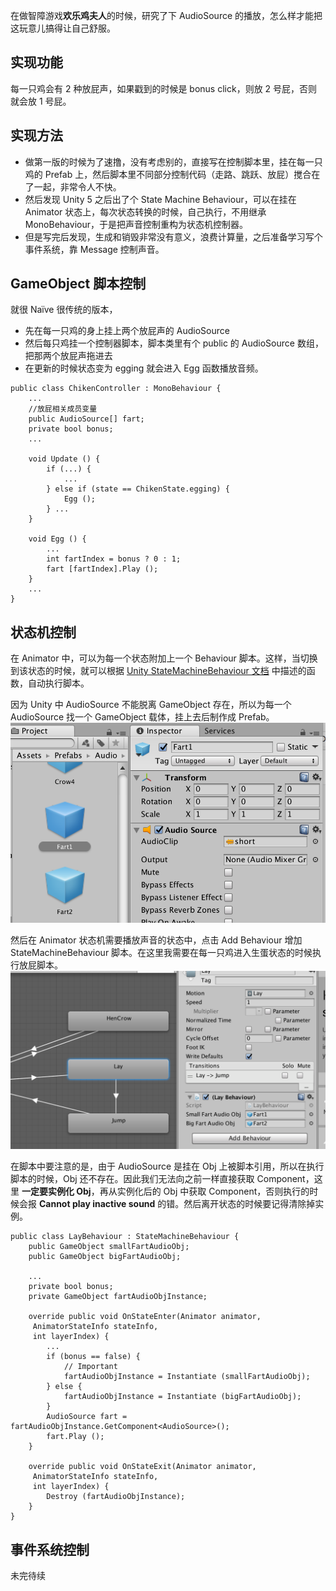 
在做智障游戏**欢乐鸡夫人**的时候，研究了下 AudioSource 的播放，怎么样才能把这玩意儿搞得让自己舒服。

## 实现功能
每一只鸡会有 2 种放屁声，如果戳到的时候是 bonus click，则放 2 号屁，否则就会放 1 号屁。

## 实现方法
- 做第一版的时候为了速撸，没有考虑别的，直接写在控制脚本里，挂在每一只鸡的 Prefab 上，然后脚本里不同部分控制代码（走路、跳跃、放屁）搅合在了一起，非常令人不快。
- 然后发现 Unity 5 之后出了个 State Machine Behaviour，可以在挂在 Animator 状态上，每次状态转换的时候，自己执行，不用继承 MonoBehaviour，于是把声音控制重构为状态机控制器。
- 但是写完后发现，生成和销毁非常没有意义，浪费计算量，之后准备学习写个事件系统，靠 Message 控制声音。

## GameObject 脚本控制
就很 Naïve 很传统的版本，
- 先在每一只鸡的身上挂上两个放屁声的 AudioSource
- 然后每只鸡挂一个控制器脚本，脚本类里有个 public 的 AudioSource 数组，把那两个放屁声拖进去
- 在更新的时候状态变为 egging 就会进入 Egg 函数播放音频。

```
public class ChikenController : MonoBehaviour {
	...
	//放屁相关成员变量
	public AudioSource[] fart;
	private bool bonus;
	...

	void Update () {
		if (...) {
			...
		} else if (state == ChikenState.egging) {
			Egg ();
		} ...
	}

	void Egg () {
		...
		int fartIndex = bonus ? 0 : 1;
		fart [fartIndex].Play ();
	}
	...
}

```

## 状态机控制
在 Animator 中，可以为每一个状态附加上一个 Behaviour 脚本。这样，当切换到该状态的时候，就可以根据
[Unity StateMachineBehaviour 文档](https://docs.unity3d.com/ScriptReference/StateMachineBehaviour.html) 中描述的函数，自动执行脚本。

因为 Unity 中 AudioSource 不能脱离 GameObject 存在，所以为每一个 AudioSource 找一个 GameObject 载体，挂上去后制作成 Prefab。
![](/img/in-post/2017-12-16-unity-state-machine-audio/fart-inspector.png)

然后在 Animator 状态机需要播放声音的状态中，点击 Add Behaviour 增加 StateMachineBehaviour 脚本。在这里我需要在每一只鸡进入生蛋状态的时候执行放屁脚本。
![](/img/in-post/2017-12-16-unity-state-machine-audio/add-behaviour.png)

在脚本中要注意的是，由于 AudioSource 是挂在 Obj 上被脚本引用，所以在执行脚本的时候，Obj 还不存在。因此我们无法向之前一样直接获取 Component，这里 **一定要实例化 Obj**，再从实例化后的 Obj 中获取 Component，否则执行的时候会报 **Cannot play inactive sound** 的错。然后离开状态的时候要记得清除掉实例。

```
public class LayBehaviour : StateMachineBehaviour {
	public GameObject smallFartAudioObj;
	public GameObject bigFartAudioObj;

	...
	private bool bonus;
	private GameObject fartAudioObjInstance;

	override public void OnStateEnter(Animator animator,
	 AnimatorStateInfo stateInfo, 
	 int layerIndex) {
		...
		if (bonus == false) {
			// Important
			fartAudioObjInstance = Instantiate (smallFartAudioObj);
		} else {
			fartAudioObjInstance = Instantiate (bigFartAudioObj);
		}
		AudioSource fart = fartAudioObjInstance.GetComponent<AudioSource>();
		fart.Play ();
	}

	override public void OnStateExit(Animator animator,
	 AnimatorStateInfo stateInfo, 
	 int layerIndex) {
		Destroy (fartAudioObjInstance);
	}
}

```

## 事件系统控制
未完待续